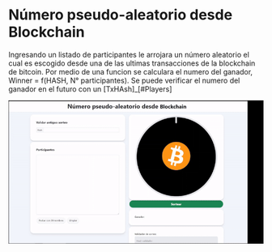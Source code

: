 # Número pseudo-aleatorio desde Blockchain

Ingresando un listado de participantes le arrojara un número aleatorio el cual es escogido desde una de las ultimas transacciones de la blockchain de bitcoin. Por medio de una funcion se calculara el numero del ganador, Winner = f(HASH, N° participantes). Se puede verificar el numero del ganador en el futuro con un [TxHAsh]\_[#Players]

![Example](https://raw.githubusercontent.com/osoda/NumeroAleatorioDesdeBlockchain/refs/heads/main/example.gif)
